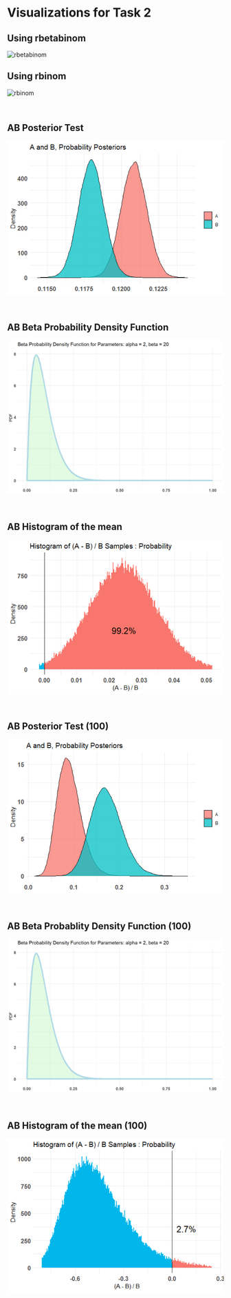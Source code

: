 # Visualizations for Task 2

## Using rbetabinom

<img width="585" alt="rbetabinom" src="https://github.com/EvaGostiuk/MAT4376-project-2-team-3/assets/133037200/d5e0b95a-dfbe-4473-a76e-d7ec59aa2d39">

## Using rbinom

<img width="577" alt="rbinom" src="https://github.com/EvaGostiuk/MAT4376-project-2-team-3/assets/133037200/a8397355-0955-4f41-aaf0-b1821ad57eb8">

&nbsp;

## AB Posterior Test

![AB Posterior Test](https://github.com/EvaGostiuk/MAT4376-project-2-team-3/blob/master/AB_DataSet/task_2/AB_Test__ABPosterior.png?raw=true)


&nbsp;

## AB Beta Probability Density Function

![AB Beta Probability Density Function](https://github.com/EvaGostiuk/MAT4376-project-2-team-3/blob/master/AB_DataSet/task_2/ABTEST_BetaProb_DensityFunction.png?raw=true)


&nbsp;

## AB Histogram of the mean

![AB Histogram of the mean](https://github.com/EvaGostiuk/MAT4376-project-2-team-3/blob/master/AB_DataSet/task_2/ABTEST_hist_of_mean.png?raw=true)


&nbsp;

 ## AB Posterior Test (100)

![AB 100 Posterior Test](https://github.com/EvaGostiuk/MAT4376-project-2-team-3/blob/master/AB_DataSet/task_2/ABTEST_100_Posterior.png?raw=true)


&nbsp;

## AB Beta Probablity Density Function (100)
![AB 100 Beta Probablity Density Function](https://github.com/EvaGostiuk/MAT4376-project-2-team-3/blob/master/AB_DataSet/task_2/ABTEST_100_Betaprob_DensityFunction.png?raw=true)

&nbsp;

## AB Histogram of the mean (100)

![AB 100 Histogram of the mean](https://github.com/EvaGostiuk/MAT4376-project-2-team-3/blob/master/AB_DataSet/task_2/ABTEST_100_Hist_of_mean_B.png?raw=true)


&nbsp;


